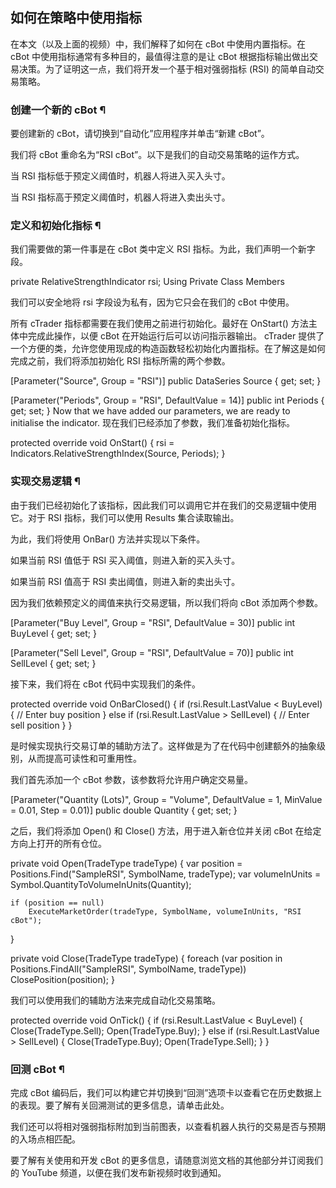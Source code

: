 ## 如何在策略中使用指标

在本文（以及上面的视频）中，我们解释了如何在 cBot 中使用内置指标。在 cBot 中使用指标通常有多种目的，最值得注意的是让 cBot 根据指标输出做出交易决策。为了证明这一点，我们将开发一个基于相对强弱指标 (RSI) 的简单自动交易策略。

### 创建一个新的 cBot ¶

要创建新的 cBot，请切换到“自动化”应用程序并单击“新建 cBot”。

我们将 cBot 重命名为“RSI cBot”。以下是我们的自动交易策略的运作方式。

当 RSI 指标低于预定义阈值时，机器人将进入买入头寸。

当 RSI 指标高于预定义阈值时，机器人将进入卖出头寸。

### 定义和初始化指标 ¶

我们需要做的第一件事是在 cBot 类中定义 RSI 指标。为此，我们声明一个新字段。

private RelativeStrengthIndicator rsi;
Using Private Class Members

我们可以安全地将 rsi 字段设为私有，因为它只会在我们的 cBot 中使用。

所有 cTrader 指标都需要在我们使用之前进行初始化。最好在 OnStart() 方法主体中完成此操作，以便 cBot 在开始运行后可以访问指示器输出。 cTrader 提供了一个方便的类，允许您使用现成的构造函数轻松初始化内置指标。在了解这是如何完成之前，我们将添加初始化 RSI 指标所需的两个参数。

[Parameter("Source", Group = "RSI")]
public DataSeries Source { get; set; }

[Parameter("Periods", Group = "RSI", DefaultValue = 14)]
public int Periods { get; set; }
Now that we have added our parameters, we are ready to initialise the indicator.
现在我们已经添加了参数，我们准备初始化指标。

protected override void OnStart()
{
    rsi = Indicators.RelativeStrengthIndex(Source, Periods);
}

### 实现交易逻辑 ¶

由于我们已经初始化了该指标，因此我们可以调用它并在我们的交易逻辑中使用它。对于 RSI 指标，我们可以使用 Results 集合读取输出。

为此，我们将使用 OnBar() 方法并实现以下条件。

如果当前 RSI 值低于 RSI 买入阈值，则进入新的买入头寸。

如果当前 RSI 值高于 RSI 卖出阈值，则进入新的卖出头寸。

因为我们依赖预定义的阈值来执行交易逻辑，所以我们将向 cBot 添加两个参数。

[Parameter("Buy Level", Group = "RSI", DefaultValue = 30)]
public int BuyLevel { get; set; }

[Parameter("Sell Level", Group = "RSI", DefaultValue = 70)]
public int SellLevel { get; set; }

接下来，我们将在 cBot 代码中实现我们的条件。

protected override void OnBarClosed()
{
    if (rsi.Result.LastValue < BuyLevel)
    {
    // Enter buy position
    }
    else if (rsi.Result.LastValue > SellLevel)
    {
    // Enter sell position
    }
}

是时候实现执行交易订单的辅助方法了。这样做是为了在代码中创建额外的抽象级别，从而提高可读性和可重用性。

我们首先添加一个 cBot 参数，该参数将允许用户确定交易量。

[Parameter("Quantity (Lots)", Group = "Volume", DefaultValue = 1, MinValue = 0.01, Step = 0.01)]
public double Quantity { get; set; }

之后，我们将添加 Open() 和 Close() 方法，用于进入新仓位并关闭 cBot 在给定方向上打开的所有仓位。

private void Open(TradeType tradeType)
{
    var position = Positions.Find("SampleRSI", SymbolName, tradeType);
    var volumeInUnits = Symbol.QuantityToVolumeInUnits(Quantity);

    if (position == null)
        ExecuteMarketOrder(tradeType, SymbolName, volumeInUnits, "RSI cBot");
}

private void Close(TradeType tradeType)
{
    foreach (var position in Positions.FindAll("SampleRSI", SymbolName, tradeType))
        ClosePosition(position);
}

我们可以使用我们的辅助方法来完成自动化交易策略。

protected override void OnTick()
{
    if (rsi.Result.LastValue < BuyLevel)
    {
        Close(TradeType.Sell);
        Open(TradeType.Buy);
    }
    else if (rsi.Result.LastValue > SellLevel)
    {
        Close(TradeType.Buy);
        Open(TradeType.Sell);
    }
}

### 回测 cBot ¶

完成 cBot 编码后，我们可以构建它并切换到“回测”选项卡以查看它在历史数据上的表现。要了解有关回溯测试的更多信息，请单击此处。

我们还可以将相对强弱指标附加到当前图表，以查看机器人执行的交易是否与预期的入场点相匹配。

要了解有关使用和开发 cBot 的更多信息，请随意浏览文档的其他部分并订阅我们的 YouTube 频道，以便在我们发布新视频时收到通知。